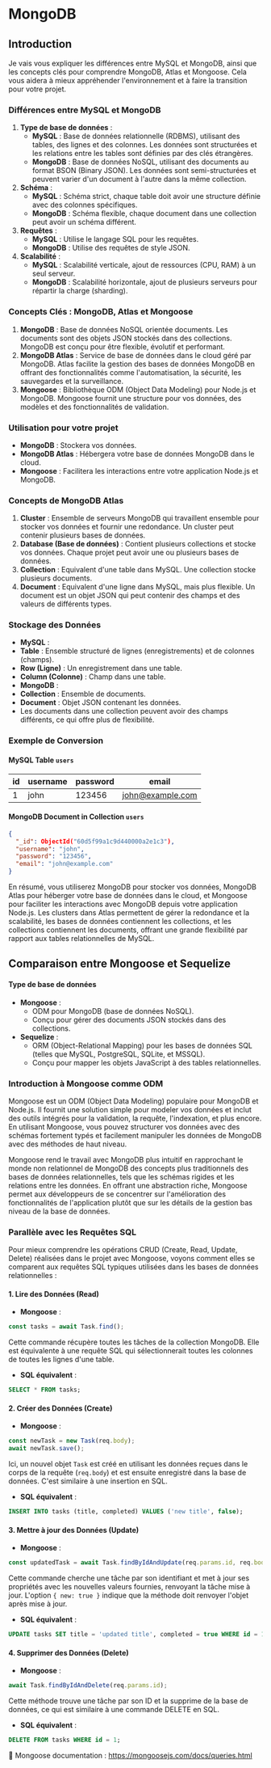 # MongoDB

## Introduction

Je vais vous expliquer les différences entre MySQL et MongoDB, ainsi que les concepts clés pour comprendre MongoDB, Atlas et Mongoose. Cela vous aidera à mieux appréhender l'environnement et à faire la transition pour votre projet.

### Différences entre MySQL et MongoDB

1. **Type de base de données** :
   - **MySQL** : Base de données relationnelle (RDBMS), utilisant des tables, des lignes et des colonnes. Les données sont structurées et les relations entre les tables sont définies par des clés étrangères.
   - **MongoDB** : Base de données NoSQL, utilisant des documents au format BSON (Binary JSON). Les données sont semi-structurées et peuvent varier d'un document à l'autre dans la même collection.
2. **Schéma** :
   - **MySQL** : Schéma strict, chaque table doit avoir une structure définie avec des colonnes spécifiques.
   - **MongoDB** : Schéma flexible, chaque document dans une collection peut avoir un schéma différent.
3. **Requêtes** :
   - **MySQL** : Utilise le langage SQL pour les requêtes.
   - **MongoDB** : Utilise des requêtes de style JSON.
4. **Scalabilité** :
   - **MySQL** : Scalabilité verticale, ajout de ressources (CPU, RAM) à un seul serveur.
   - **MongoDB** : Scalabilité horizontale, ajout de plusieurs serveurs pour répartir la charge (sharding).

### Concepts Clés : MongoDB, Atlas et Mongoose

1. **MongoDB** : Base de données NoSQL orientée documents. Les documents sont des objets JSON stockés dans des collections. MongoDB est conçu pour être flexible, évolutif et performant.
2. **MongoDB Atlas** : Service de base de données dans le cloud géré par MongoDB. Atlas facilite la gestion des bases de données MongoDB en offrant des fonctionnalités comme l'automatisation, la sécurité, les sauvegardes et la surveillance.
3. **Mongoose** : Bibliothèque ODM (Object Data Modeling) pour Node.js et MongoDB. Mongoose fournit une structure pour vos données, des modèles et des fonctionnalités de validation.

### Utilisation pour votre projet

- **MongoDB** : Stockera vos données.
- **MongoDB Atlas** : Hébergera votre base de données MongoDB dans le cloud.
- **Mongoose** : Facilitera les interactions entre votre application Node.js et MongoDB.

### Concepts de MongoDB Atlas

1. **Cluster** : Ensemble de serveurs MongoDB qui travaillent ensemble pour stocker vos données et fournir une redondance. Un cluster peut contenir plusieurs bases de données.
2. **Database (Base de données)** : Contient plusieurs collections et stocke vos données. Chaque projet peut avoir une ou plusieurs bases de données.
3. **Collection** : Equivalent d'une table dans MySQL. Une collection stocke plusieurs documents.
4. **Document** : Equivalent d'une ligne dans MySQL, mais plus flexible. Un document est un objet JSON qui peut contenir des champs et des valeurs de différents types.

### Stockage des Données

- **MySQL** :
- **Table** : Ensemble structuré de lignes (enregistrements) et de colonnes (champs).
- **Row (Ligne)** : Un enregistrement dans une table.
- **Column (Colonne)** : Champ dans une table.
- **MongoDB** :
- **Collection** : Ensemble de documents.
- **Document** : Objet JSON contenant les données.
- Les documents dans une collection peuvent avoir des champs différents, ce qui offre plus de flexibilité.

### Exemple de Conversion

#### MySQL Table `users`

| id  | username | password | email            |
| --- | -------- | -------- | ---------------- |
| 1   | john     | 123456   | john@example.com |

#### MongoDB Document in Collection `users`

```json
{
  "_id": ObjectId("60d5f99a1c9d440000a2e1c3"),
  "username": "john",
  "password": "123456",
  "email": "john@example.com"
}
```

En résumé, vous utiliserez MongoDB pour stocker vos données, MongoDB Atlas pour héberger votre base de données dans le cloud, et Mongoose pour faciliter les interactions avec MongoDB depuis votre application Node.js. Les clusters dans Atlas permettent de gérer la redondance et la scalabilité, les bases de données contiennent les collections, et les collections contiennent les documents, offrant une grande flexibilité par rapport aux tables relationnelles de MySQL.

## Comparaison entre Mongoose et Sequelize

#### Type de base de données

-   **Mongoose** :
    -   ODM pour MongoDB (base de données NoSQL).
    -   Conçu pour gérer des documents JSON stockés dans des collections.
-   **Sequelize** :
    -   ORM (Object-Relational Mapping) pour les bases de données SQL (telles que MySQL, PostgreSQL, SQLite, et MSSQL).
    -   Conçu pour mapper les objets JavaScript à des tables relationnelles.


### Introduction à Mongoose comme ODM

Mongoose est un ODM (Object Data Modeling) populaire pour MongoDB et Node.js. Il fournit une solution simple pour modeler vos données et inclut des outils intégrés pour la validation, la requête, l'indexation, et plus encore. En utilisant Mongoose, vous pouvez structurer vos données avec des schémas fortement typés et facilement manipuler les données de MongoDB avec des méthodes de haut niveau.

Mongoose rend le travail avec MongoDB plus intuitif en rapprochant le monde non relationnel de MongoDB des concepts plus traditionnels des bases de données relationnelles, tels que les schémas rigides et les relations entre les données. En offrant une abstraction riche, Mongoose permet aux développeurs de se concentrer sur l'amélioration des fonctionnalités de l'application plutôt que sur les détails de la gestion bas niveau de la base de données.

### Parallèle avec les Requêtes SQL

Pour mieux comprendre les opérations CRUD (Create, Read, Update, Delete) réalisées dans le projet avec Mongoose, voyons comment elles se comparent aux requêtes SQL typiques utilisées dans les bases de données relationnelles :

#### 1. Lire des Données (Read) 

- **Mongoose**  :

```javascript
const tasks = await Task.find();
```

Cette commande récupère toutes les tâches de la collection MongoDB. Elle est équivalente à une requête SQL qui sélectionnerait toutes les colonnes de toutes les lignes d'une table. 

- **SQL équivalent**  :

```sql
SELECT * FROM tasks;
```
#### 2. Créer des Données (Create) 

- **Mongoose**  :

```javascript
const newTask = new Task(req.body);
await newTask.save();
```

Ici, un nouvel objet `Task` est créé en utilisant les données reçues dans le corps de la requête (`req.body`) et est ensuite enregistré dans la base de données. C'est similaire à une insertion en SQL. 
- **SQL équivalent**  :

```sql
INSERT INTO tasks (title, completed) VALUES ('new title', false);
```

#### 3. Mettre à jour des Données (Update) 

- **Mongoose**  :

```javascript
const updatedTask = await Task.findByIdAndUpdate(req.params.id, req.body, { new: true });
```

Cette commande cherche une tâche par son identifiant et met à jour ses propriétés avec les nouvelles valeurs fournies, renvoyant la tâche mise à jour. L'option `{ new: true }` indique que la méthode doit renvoyer l'objet après mise à jour. 

- **SQL équivalent**  :

```sql
UPDATE tasks SET title = 'updated title', completed = true WHERE id = 1;
```
#### 4. Supprimer des Données (Delete) 

- **Mongoose**  :

```javascript
await Task.findByIdAndDelete(req.params.id);
```

Cette méthode trouve une tâche par son ID et la supprime de la base de données, ce qui est similaire à une commande DELETE en SQL. 

- **SQL équivalent**  :

```sql
DELETE FROM tasks WHERE id = 1;
```

🔗 Mongoose documentation : <https://mongoosejs.com/docs/queries.html>